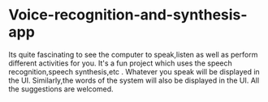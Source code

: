 # Voice-recognition-and-synthesis-app
Its quite fascinating to see the computer to speak,listen as well as perform different activities for you. It's a fun project which uses the speech recognition,speech synthesis,etc . Whatever you speak will be displayed in the UI. Similarly,the words of the system will also be displayed in the UI. All the suggestions are welcomed.
